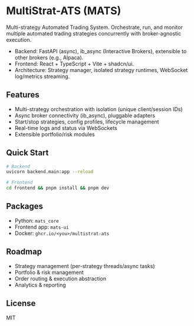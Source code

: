 # MultiStrat-ATS (MATS)

Multi-strategy Automated Trading System. Orchestrate, run, and monitor multiple automated trading strategies concurrently with broker-agnostic execution.

- Backend: FastAPI (async), ib_async (Interactive Brokers), extensible to other brokers (e.g., Alpaca).
- Frontend: React + TypeScript + Vite + shadcn/ui.
- Architecture: Strategy manager, isolated strategy runtimes, WebSocket log/metrics streaming.

## Features
- Multi-strategy orchestration with isolation (unique client/session IDs)
- Async broker connectivity (ib_async), pluggable adapters
- Start/stop strategies, config profiles, lifecycle management
- Real-time logs and status via WebSockets
- Extensible portfolio/risk modules

## Quick Start
```bash
# Backend
uvicorn backend.main:app --reload

# Frontend
cd frontend && pnpm install && pnpm dev
```

## Packages
- Python: `mats_core`
- Frontend app: `mats-ui`
- Docker: `ghcr.io/<you>/multistrat-ats`

## Roadmap
- Strategy management (per-strategy threads/async tasks)
- Portfolio & risk management
- Order routing & execution abstraction
- Analytics & reporting

## License
MIT
